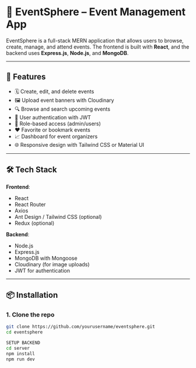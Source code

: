 # 🎉 EventSphere – Event Management App

EventSphere is a full-stack MERN application that allows users to browse, create, manage, and attend events. The frontend is built with **React**, and the backend uses **Express.js**, **Node.js**, and **MongoDB**.

---

## 🚀 Features

- 🗓️ Create, edit, and delete events
- 🖼️ Upload event banners with Cloudinary
- 🔍 Browse and search upcoming events
- 🔐 User authentication with JWT
- 📁 Role-based access (admin/users)
- ❤️ Favorite or bookmark events
- 📈 Dashboard for event organizers
- 🌐 Responsive design with Tailwind CSS or Material UI

---

## 🛠️ Tech Stack

**Frontend**:
- React
- React Router
- Axios
- Ant Design / Tailwind CSS (optional)
- Redux (optional)

**Backend**:
- Node.js
- Express.js
- MongoDB with Mongoose
- Cloudinary (for image uploads)
- JWT for authentication

---

## 📦 Installation

### 1. Clone the repo
```bash
git clone https://github.com/yourusername/eventsphere.git
cd eventsphere

SETUP BACKEND
cd server
npm install
npm run dev
